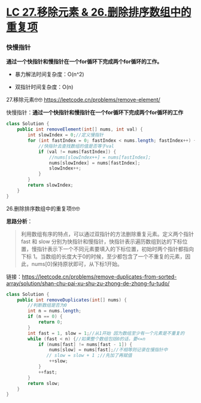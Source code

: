 # [LC 27.移除元素 & 26.删除排序数组中的重复项](https://github.com/HealUP/MyBlog/issues/14)

### 快慢指针 
**通过一个快指针和慢指针在一个for循环下完成两个for循环的工作。**

  - 暴力解法时间复杂度：O(n^2)

  - 双指针时间复杂度：O(n)

27.移除元素🤓🤓
https://leetcode.cn/problems/remove-element/

快慢指针：**通过一个快指针和慢指针在一个for循环下完成两个for循环的工作**

```java
class Solution {
    public int removeElement(int[] nums, int val) {
        int slowIndex = 0;//定义慢指针
        for (int fastIndex = 0; fastIndex < nums.length; fastIndex++) {
            //快指针去查找数组的值是否等于val 
            if (val != nums[fastIndex]) {
                //nums[slowIndex++] = nums[fastIndex];
                nums[slowIndex] = nums[fastIndex];
                slowIndex++;
            }
        }
        return slowIndex;
    }
}
```
26.删除排序数组中的重复项🤓🤓

**思路分析**：

>  利用数组有序的特点，可以通过双指针的方法删除重复元素。定义两个指针 fast 和 slow 分别为快指针和慢指针，快指针表示遍历数组到达的下标位置，慢指针表示下一个不同元素要填入的下标位置，初始时两个指针都指向下标 1。当数组的长度大于0的时候，至少都包含了一个不重复的元素，因此，nums[0]保持原状即可，从下标1开始。

链接：https://leetcode.cn/problems/remove-duplicates-from-sorted-array/solution/shan-chu-pai-xu-shu-zu-zhong-de-zhong-fu-tudo/

```java
class Solution {
    public int removeDuplicates(int[] nums) {   
        //判断数组是否为0
        int n = nums.length;
        if (n == 0) {
            return 0;
        }
        int fast = 1, slow = 1;//从1开始 因为数组至少有一个元素是不重复的
        while (fast < n) {//如果整个数组包括0的话，要<=n
            if (nums[fast] != nums[fast - 1]) {
                nums[slow] = nums[fast];//不相等则记录在慢指针中
               // slow = slow + 1 ;//先加了再赋值
                ++slow;
            }
            ++fast;
        }
        return slow;
    }
}
```
